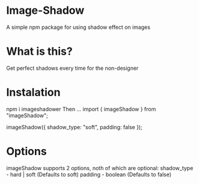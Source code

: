 # Image-Shadow
A simple npm package for using shadow effect on images
# What is this?
Get perfect shadows every time for the non-designer
# Instalation
npm i imageshadower
Then ...
import { imageShadow } from "imageShadow";

imageShadow({
    shadow_type: "soft",
    padding: false
});
# Options
imageShadow supports 2 options, noth of which are optional:
shadow_type - hard | soft (Defaults to soft)
padding - boolean (Defaults to false)
